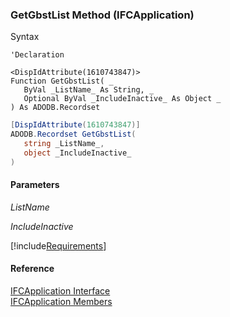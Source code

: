 ﻿### GetGbstList Method (IFCApplication)

Syntax

```vbnet
'Declaration

<DispIdAttribute(1610743847)>
Function GetGbstList( _
   ByVal _ListName_ As String, _
   Optional ByVal _IncludeInactive_ As Object _
) As ADODB.Recordset
```

```csharp
[DispIdAttribute(1610743847)]
ADODB.Recordset GetGbstList( 
   string _ListName_,
   object _IncludeInactive_
)
```

#### Parameters

_ListName_

_IncludeInactive_

[!include[Requirements](../partials/requirements.md)]

#### Reference

[IFCApplication Interface](FChoice.Foundation.Clarify.Compatibility~FChoice.Foundation.Clarify.Compatibility.IFCApplication.md)  
[IFCApplication Members](FChoice.Foundation.Clarify.Compatibility~FChoice.Foundation.Clarify.Compatibility.IFCApplication_members.md)